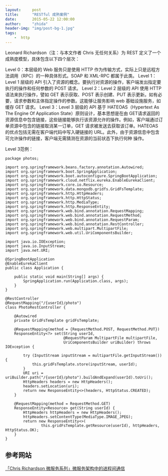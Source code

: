 ```yaml
---
layout:     post
title:      "RESTful 成熟案例"
date:       2015-05-22 12:00:00
author:     "zhida"
header-img: "img/post-bg-1.jpg"
tags:
    -  http 
---
```




Leonard Richardson（注：与本文作者 Chris 无任何关系）为 REST 定义了一个成熟度模型，具体包含以下四个层次：

Level 0：本层级的 Web 服务只是使用 HTTP 作为传输方式，实际上只是远程方法调用（RPC）的一种具体形式。SOAP 和 XML-RPC 都属于此类。
Level 1：Level 1 层级的 API 引入了资源的概念。要执行对资源的操作，客户端发出指定要执行的操作和任何参数的 POST 请求。
Level 2：Level 2 层级的 API 使用 HTTP 语法来执行操作，譬如 GET 表示获取、POST 表示创建、PUT 表示更新。如有必要，请求参数和主体指定操作的参数。这能够让服务影响 web 基础设施服务，如缓存 GET 请求。
Level 3：Level 3 层级的 API 基于 HATEOAS（Hypertext As The Engine Of Application State）原则设计，基本思想是在由 GET请求返回的资源信息中包含链接，这些链接能够执行该资源允许的操作。例如，客户端通过订单资源中包含的链接取消某一订单，GET 请求被发送去获取该订单。HATEOAS 的优点包括无需在客户端代码中写入硬链接的 URL。此外，由于资源信息中包含可允许操作的链接，客户端无需猜测在资源的当前状态下执行何种
操作。



Level 3范例：

```
package photos;

import org.springframework.beans.factory.annotation.Autowired;
import org.springframework.boot.SpringApplication;
import org.springframework.boot.autoconfigure.SpringBootApplication;
import org.springframework.cloud.netflix.eureka.EnableEurekaClient;
import org.springframework.core.io.Resource;
import org.springframework.data.mongodb.gridfs.GridFsTemplate;
import org.springframework.http.HttpHeaders;
import org.springframework.http.HttpStatus;
import org.springframework.http.MediaType;
import org.springframework.http.ResponseEntity;
import org.springframework.web.bind.annotation.RequestMapping;
import org.springframework.web.bind.annotation.RequestMethod;
import org.springframework.web.bind.annotation.RequestParam;
import org.springframework.web.bind.annotation.RestController;
import org.springframework.web.multipart.MultipartFile;
import org.springframework.web.util.UriComponentsBuilder;

import java.io.IOException;
import java.io.InputStream;
import java.net.URI;

@SpringBootApplication
@EnableEurekaClient
public class Application {

    public static void main(String[] args) {
        SpringApplication.run(Application.class, args);
    }
}

@RestController
@RequestMapping("/{userId}/photo")
class PhotoRestController {

    @Autowired
    private GridFsTemplate gridFsTemplate;

    @RequestMapping(method = {RequestMethod.POST, RequestMethod.PUT})
    ResponseEntity<?> set(String userId,
                          @RequestParam MultipartFile multipartFile,
                          UriComponentsBuilder uriBuilder) throws IOException {

        try (InputStream inputStream = multipartFile.getInputStream()) {
            this.gridFsTemplate.store(inputStream, userId);
        }
        URI uri = uriBuilder.path("/{userId}/photo").buildAndExpand(userId).toUri();
        HttpHeaders headers = new HttpHeaders();
        headers.setLocation(uri);
        return new ResponseEntity<>(headers, HttpStatus.CREATED);
    }

    @RequestMapping(method = RequestMethod.GET)
    ResponseEntity<Resource> get(String userId) {
        HttpHeaders httpHeaders = new HttpHeaders();
        httpHeaders.setContentType(MediaType.IMAGE_JPEG);
        return new ResponseEntity<>(
                this.gridFsTemplate.getResource(userId), httpHeaders, HttpStatus.OK);
    }
}
```

## 参考网站

[「Chris Richardson 微服务系列」微服务架构中的进程间通信](http://blog.daocloud.io/microservices-3/)